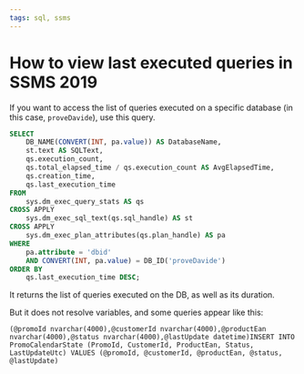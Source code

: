 ```yaml
---
tags: sql, ssms
---
```


# How to view last executed queries in SSMS 2019

If you want to access the list of queries executed on a specific database (in this case, `proveDavide`), use this query.

```sql
SELECT 
    DB_NAME(CONVERT(INT, pa.value)) AS DatabaseName,
    st.text AS SQLText,
    qs.execution_count,
    qs.total_elapsed_time / qs.execution_count AS AvgElapsedTime,
    qs.creation_time,
    qs.last_execution_time
FROM 
    sys.dm_exec_query_stats AS qs
CROSS APPLY 
    sys.dm_exec_sql_text(qs.sql_handle) AS st
CROSS APPLY 
    sys.dm_exec_plan_attributes(qs.plan_handle) AS pa
WHERE 
    pa.attribute = 'dbid' 
    AND CONVERT(INT, pa.value) = DB_ID('proveDavide') 
ORDER BY 
    qs.last_execution_time DESC;

```

It returns the list of queries executed on the DB, as well as its duration.

But it does not resolve variables, and some queries appear like this:

```text
(@promoId nvarchar(4000),@customerId nvarchar(4000),@productEan nvarchar(4000),@status nvarchar(4000),@lastUpdate datetime)INSERT INTO PromoCalendarState (PromoId, CustomerId, ProductEan, Status, LastUpdateUtc) VALUES (@promoId, @customerId, @productEan, @status, @lastUpdate)
```
